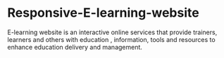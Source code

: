 # Responsive-E-learning-website
E-learning website is an interactive online services that provide trainers, learners and others with education , information, tools and resources to enhance education delivery and management.    
